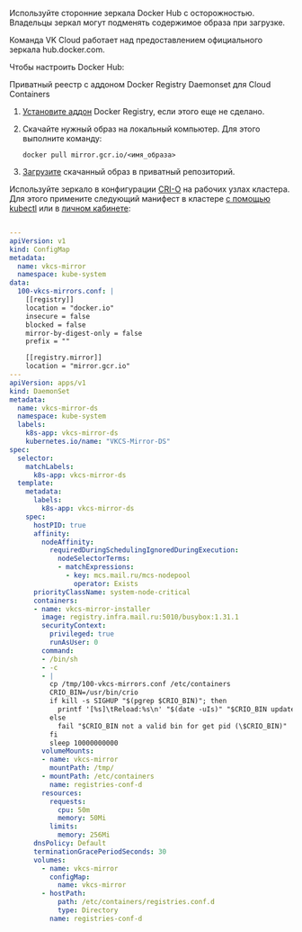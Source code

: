 <warn>

Используйте сторонние зеркала Docker Hub с осторожностью. Владельцы зеркал могут подменять содержимое образа при загрузке.

Команда VK Cloud работает над предоставлением официального зеркала hub.docker.com.

</warn>

Чтобы настроить Docker Hub:

<tabs>
<tablist>
<tab>Приватный реестр с аддоном Docker Registry</tab>
<tab>Daemonset для Cloud Containers</tab>
</tablist>
  <tabpanel>

  1. [Установите аддон](../../../k8s/service-management/addons/advanced-installation/install-advanced-registry) Docker Registry, если этого еще не сделано.
  1. Скачайте нужный образ на локальный компьютер. Для этого выполните команду:

      ```console
      docker pull mirror.gcr.io/<имя_образа>
      ```
  
  1. [Загрузите](../../../k8s/quick-start#3_zagruzite_nuzhnye_obrazy_v_reestr_docker) скачанный образ в приватный репозиторий.

  </tabpanel>
  <tabpanel>

  Используйте зеркало в конфигурации [CRI-O](https://cri-o.io/) на рабочих узлах кластера. Для этого примените следующий манифест в кластере [с помощью kubectl](../kubectl) или в [личном кабинете](../../service-management/manage-resources):

  ```yaml

  ---
  apiVersion: v1
  kind: ConfigMap
  metadata:
    name: vkcs-mirror
    namespace: kube-system
  data:
    100-vkcs-mirrors.conf: |
      [[registry]]
      location = "docker.io"
      insecure = false
      blocked = false
      mirror-by-digest-only = false
      prefix = ""

      [[registry.mirror]]
      location = "mirror.gcr.io"
  ---
  apiVersion: apps/v1
  kind: DaemonSet
  metadata:
    name: vkcs-mirror-ds
    namespace: kube-system
    labels:
      k8s-app: vkcs-mirror-ds
      kubernetes.io/name: "VKCS-Mirror-DS"
  spec:
    selector:
      matchLabels:
        k8s-app: vkcs-mirror-ds
    template:
      metadata:
        labels:
          k8s-app: vkcs-mirror-ds
      spec:
        hostPID: true
        affinity:
          nodeAffinity:
            requiredDuringSchedulingIgnoredDuringExecution:
              nodeSelectorTerms:
              - matchExpressions:
                - key: mcs.mail.ru/mcs-nodepool
                  operator: Exists
        priorityClassName: system-node-critical
        containers:
        - name: vkcs-mirror-installer
          image: registry.infra.mail.ru:5010/busybox:1.31.1
          securityContext:
            privileged: true
            runAsUser: 0
          command:
          - /bin/sh
          - -c
          - |
            cp /tmp/100-vkcs-mirrors.conf /etc/containers
            CRIO_BIN=/usr/bin/crio
            if kill -s SIGHUP "$(pgrep $CRIO_BIN)"; then
              printf '[%s]\tReload:%s\n' "$(date -uIs)" "$CRIO_BIN update config"
            else
              fail "$CRIO_BIN not a valid bin for get pid (\$CRIO_BIN)"
            fi
            sleep 10000000000
          volumeMounts:
          - name: vkcs-mirror
            mountPath: /tmp/
          - mountPath: /etc/containers
            name: registries-conf-d
          resources:
            requests:
              cpu: 50m
              memory: 50Mi
            limits:
              memory: 256Mi
        dnsPolicy: Default
        terminationGracePeriodSeconds: 30
        volumes:
          - name: vkcs-mirror
            configMap:
              name: vkcs-mirror
          - hostPath:
              path: /etc/containers/registries.conf.d
              type: Directory
            name: registries-conf-d
  ```

  </tabpanel>
</tabs>
